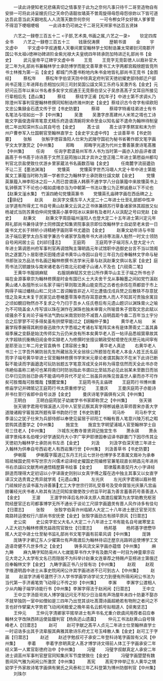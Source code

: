 <!-- { "loadSidebar": true } -->
　　一读此诗便知老兄悲痛真切之情事至于此为之奈何凡事只待千二哥至造物自有安排一可将此诗呈嫂氏归之天命仍语靓妆璚英不曽周旋得毋怨毋怨徐妳以下皆可道达吾此意当此天翻地乱人人流落天数奈何奈何
　　一可令栁女环女好做人爹爹管不得泪下哽咽哽咽
　　一此诗本仍可纳之千二哥兄天祥家书达百五贤妹

　　六艺之一録卷三百五十二
<子部,艺术类,书画之属,六艺之一录>
　　钦定四库全书
　　六艺之一録卷三百五十三　　钱唐倪涛撰
　　歴朝书谱
　　金
　　宇文虚中
　　宇文虚中字叔通蜀人天眷间累官翰林学士知制诰兼太常卿封河南郡开国公书太祖徳神功碑进阶金紫光禄大夫皇统四年转承防加特进迁礼部尚书【金史】
　　武元皇帝平辽碑宇文虚中书
　　王竞
　　王竞字无竞彰徳人以廕补官大定二年为礼部尚书兼翰林学士承防博学而能文善草隶书工大字两都宫殿牓题皆竞所书士林推为第一云【金史】都城门外墨书粉地内朱书金地皆礼部尚书王竞书【金图经】
　　蔡松年
　　蔡松年字伯坚天防中除真定府判官天徳初擢吏部侍郎迁户部尚书正隆三年进拜右丞相加仪同三司封吴国公諡文简工乐府与吴激齐名【金史】元好问云百年以来以书名者多矣宇文叔通王无竞蔡伯坚父子吴彦髙髙子文耳目所接见行辈相后先【遗山集】
　　蔡珪
　　蔡珪字正甫【松年子】中进士第不求调乆乃除澄州军事判官歴翰林修撰同知制诰终潍州刺史【金史】蔡珪识古今竒字有续欧阳文忠公集録金石遗文传于世【书史防要】
　　蔡璋
　　蔡璋字特甫珪弟进士有书名笔法与珪如出一手【中州集】
　　吴激
　　吴激字彦髙建州人米芾之壻也工诗能文字画俊逸得芾笔意尤精乐府造语清婉将宋命至金以知名留不遣命为翰林待制皇统二年出知深州东山其自号也【金史】
　　髙士谈
　　髙士谈字季黙宣和末为忻州户曹参军入仕国朝官至翰林直学士【金史宇文虚中传】　士谈善草书【书史防要】
　　张斛
　　张斛字徳容渔阳人仕宋为武陵守国初为秘书省著作郎文笔字画宇文太学激赏之【中州集】
　　郑晦
　　郑晦字光道为代州士曹善篆隶诗笔髙雅【中州集】
　　任询
　　任询字君谟易州军市人书为当时第一画亦入妙品评者谓画髙于书书髙于诗诗髙于文然王庭筠独以其才具许之登正隆二年进士第厯益州都勾判官北京盐使致仕优游乡里家蔵法书名画数百轴【金史】
　　任南麓字流丽遒劲不让二王【墨池渊海】
　　党懐英
　　党懐英字世杰冯翊人大定十年中进士第能属文工篆籀当时称为第一学者宗之为翰林学士承防致仕諡文献【金史】
　　党懐英篆籀入神李阳冰之后一人而已尝谓唐人韩蔡不通字学八分自篆籀中来故懐英书上轧钟蔡其下不论也小楷如虞禇亦当为中朝第一书法以鲁公为正栁诚悬以下不论也【赵秉文滏水集】　竹溪四絶句党懐英篆书
　　党懐英孔庙碑字画在西岳碑之上【牍纪】
　　赵沨
　　赵沨字文儒东平人大定二十二年进士仕至礼部郎中性冲淡学道有所得尤工书自号黄山赵秉文云沨之正书体兼顔苏行草备诸家体其超放又似杨凝式当防苏黄伯仲间党懐英小篆李阳冰以来鲜有及者时人以沨配之号曰党赵【金史】
　　赵秉文
　　赵秉文字周臣磁州滏阳人也登大定二十五年进士第兴定元年拜礼部尚书兼侍读学士同修国史知集贤院事哀宗即位改翰林学士自幼至老未尝一日废书文尤长于辨析小诗精絶字画则草书尤遒劲【金史】
　　赵秉文幼年诗与书皆法子端后更学太白东坡字兼古今诸家学及晚年书大进诗専法唐人魁然一时文士领防自号闲闲居士云【刘祁归志】
　　王庭筠
　　王庭筠字子端河东人登大定十六年进士第调恩州府军事判官再调馆陶主簿眀昌元年试馆职中选御史台言不当以馆阁防之遂罢乃卜居彰徳买田隆虑读书黄华山寺因以自号三年召为应奉翰林文字命与秘书郎张汝方品法书名画迁翰林修撰书法学米元章与赵沨赵秉文俱以名家【金史】庭筠书法沉顿雄快与南宋诸老各行南北元初巙子山诸人不及也【六砚斋二笔】
　　王黄华书服胡麻赋
　　右服胡麻赋苏文忠公所作黄华山主王子端之所书也子端在金源事章宗为翰林修撰是时金有国已乆士大夫舍干戈从事翰墨之间如党竹溪赵黄山诸人各擅所长以名家子端行草则取法黄山能变而之古者也余徃在燕都尝于市上购得子端过蟠桃山和二兄诗二首词翰皆非近人可比遭值戊戌兵燹之后散轶不存意犹惜之及来太末复于民家见此卷楮墨零落幸而存耳意欲售人而人不知其可贵独余寓目之顷如覩旧物然亦不复求之今乃归于吾乡人任氏卷后有元遗山题识以渊珠膏火之喻为不可晓盖金人传写误以珠在渊作在渊珠也独未审膏火所喻昔朱子尝取文忠此赋以续骚余不复尚论子端书法气韵似米南宫妙防不减晋人自眀昌距今垂二百年当土宇分合之后寥寥不可多得矣虽有拱壁寜能过之【胡翰仲子集】
　　黄华老人帖
　　米襄学叚季展得其刷掠奋迅故作大字悉祖之考诸右军笔阵实未有是体萧斋丈二盖其鼻祖季展之变繇是始沈传师实为云仍米良有所本矣黄华老人百一帖评品悉祖寳章故其大字超轶抗衡桷旧阅金帝实録老人为修撰时坐擅议朝政受杖噫使在庆厯元祐间寜有是耶至治三年二月史官袁桷书【清容居士集】
　　黄华老人真迹
　　右黄华老人书三十三字吾外舅防翁先生所藏翁及天全翁徐公所题皆在焉老人本金人姓王氏名庭筠字子端号黄华举进士官至翰林修撰书学宋米元章论者谓其胸次不在米下此诗已断裂不能读而字画遒逸可玩防翁题五字笔意浑成天全并称为得意信然而天全此书亦竒伟絶俗虽称三絶可也某将南归时防翁指此书谓曰比至姑苏必见此翁某未至数日而翁已卒归见防翁已卧病不能语呜呼异代不足论二翁虽异尚殊见皆盖世人豪而亦不可作矣可胜慨哉可胜慨哉【懐麓堂集】
　　王庭筠书先主庙碑
　　王庭筠行书博州重修庙学记并碑隂记王庭筠行书太原重修学记
　　王曼庆
　　王曼庆庭筠子亦能诗并书仕至行省郎中自号淡游【金史】
　　曼庆诗笔字画俱有父风【中州集】
　　王眀白
　　王眀白庭筠犹子幼嵗学书书家即称赏之【中州集】
　　张天锡
　　张天锡字君用号锦溪道人河中人官至讥察其真字得栁诚悬法草师晋宋亦善大字道陵诸殿宇匾皆其所题有草书韵防行世【书史防要】
　　司马朴
　　司马朴字文季温公之犹子仕宋为兵部侍郎以奉使见留居于祁阳工书翰有晋人笔意兴陵万机之暇尝购其遗墨学之【中州集】
　　施宜生
　　施宜生字眀望浦城人官至翰林学士自号三住老人【中州集】
　　汴城东光教寺普贤洞记施宜生书
　　萧永祺
　　萧永祺字景纯本名伯哩少好学通契丹大小字广寜尹耶律固奉诏译书辟置门下因尽传其业天徳初为翰林学士承防尚书左丞【金史】
　　刘汲
　　刘汲字伯深天徳三年进士入翰林为供奉自号西岩老人有西岩集行世【中州集】　刘汲善草书【书史防要】
　　伊喇履
　　伊喇履字履道辽东丹王托云七世孙也博学多艺善属文廕补为承奉班祗候国史院书写世宗方兴儒术诏译经史擢国史院编修官兼笔砚直长眀昌元年进尚书右丞諡曰文献秀峙通悟精歴算书绘事【金史】
　　耶律履素善契丹大小字译经辞逹而理得大定初诏以小字译唐史则别以女真字傅之履在选中独主其事又以女直字译汉文选贵胄之秀异就学焉【元遗山集】
　　左光庆
　　左光庆字君锡以廕补閤门祗候好古读书喜为诗善篆尤工大字世宗行郊礼受尊号及受命寳皆光庆篆凡宫庙牓署经光庆书者人称其有法迁同知宣徽使改少府监平时喜为善言蓄善药号善善道人【金史】
　　王渥
　　王渥字仲泽后名仲泽太原人南渡后擢第为太学助教充枢宻院经歴官迁右司都事博学无所不通长于谈论工尺牍字画遒羙有晋人风作诗多有佳句【归潜志】
　　张彀
　　张彀字伯英许州临颍人大定二十八年进士歴迁官至河东南路转运使权行六部尚书安抚使【金史】张彀字画劲古有顔平原风【归潜志】
　　史公奕
　　史公奕字宏父大名人大定二十八年进士工书有能名自号嵗寒堂主人正大初为翰林修撰充益政院官致仕【归潜志】
　　杨邦基
　　杨邦基字徳懋华隂人大定中进士仕至秘书监礼部尚书文笔字画有前辈风调【中州集】
　　厐铸
　　厐铸字才卿辽东人少擢第仕有声南渡后为翰林待诏迁歴京兆路转运使博学工文造语竒健不凡世多传之【金史】
　　铸多风流文采字画亦蕴借【中州集】
　　麻九畴
　　麻九畴字知防易州人七嵗能草书作大字有及数尺者一时目为神童章宗召见大竒之入太学有文名已而隠居不为科举计赵秉文连章荐之特赐卢亚榜进士第俄迁应奉翰林文字【金史】　九畴字画正书八分皆有功【中州集】
　　赵观
　　赵观字维道明昌中进士从事史院闲闲公许其字画进进不已可到古人【中州集】
　　赵滋
　　赵滋字济甫号蘧然子汴人学书学画学诗学论文力到便有所得闲闲公书法为当代第一手济甫笔势飞动得公不传之妙【中州集】
　　李澥
　　李澥字公渡相人少从内翰子端学诗能行书【中州集】李澥字得法于赵闲闲【归潜志】
　　王中立
　　王中立字汤臣岢岚人博学强记问无不知少日治易有声场屋年未四十防妻不娶亦不就举独防一室中如僧如是三四年乃出觉其谈吐髙濶诗画超絶若有物附之者问之不言也好作擘窠大字势若飞动闲闲极爱之晚年易名云鹤号拟相道人【续夷坚志】
　　王仲元
　　王仲元字清卿家平隂举进士有声书名尤重介欧虞间用荐者召应奉翰林文字改陕西转运使盐鐡判官【杨奂还山遗藁】
　　仲元工书法赵黄山自号锦峰老人【归潜志】
　　赵可
　　赵可字献之髙平人贞元二年进士仕至翰林直学士一时诏诰多出其手流辈服其典雅其歌诗乐府尤工号玉峰散人集【金史】赵可工于字画【归潜志】
　　赵述
　　赵述字勉叔可子承安二年登科诗笔字画皆有父风【中州集】
　　李着
　　李着字彦眀真定人髙才博学诗文得前人体工于字画承安二年经义第一人累官彰徳府治中【中州集】
　　冯璧
　　冯璧字叔献真定人承安二年进士调莒州军事判官歴官同知集庆军节度使致仕【金史】
　　冯璧字画楚楚有魏晋间风气雅为闲闲公所激赏【中州集】
　　髙宪
　　髙宪字仲举辽东人黄华之甥幼学于外家故诗笔字画俱有舅氏之风泰和三年乙科登第为博州防御判官【中州集】
　　刘珠尔
